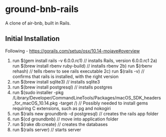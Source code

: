 # ground-bnb-rails

A clone of air-bnb, built in Rails.

Initial Installation
--------------------
Following - https://gorails.com/setup/osx/10.14-mojave#overview

1) run $(gem install rails -v 6.0.0.rc1)    // installs Rails, version 6.0.0.rc1
2a) run $(brew install rbenv ruby-build)    // installs rbenv
2b) run $(rbenv rehash)                     // tells rbenv to see rails executable
2c) run $(rails -v)                         // confirms that rails is installed, with the right version
3) run $(brew install sqlite3)              // installs sqlite3
4) run $(brew install postgresql)           // installs postgres
5) run $(sudo installer -pkg /Library/Developer/CommandLineTools/Packages/macOS_SDK_headers_for_macOS_10.14.pkg -target /) // Possibly needed to install gems requiring C extensions, such as pg and nokogiri
6) run $(rails new groundbnb -d postgresql) // creates the rails app folder
7) run $(cd groundbnb)                      // move into application folder
8) run $(rake db:create)                    // creates the databases
9) run $(rails server)                      // starts server